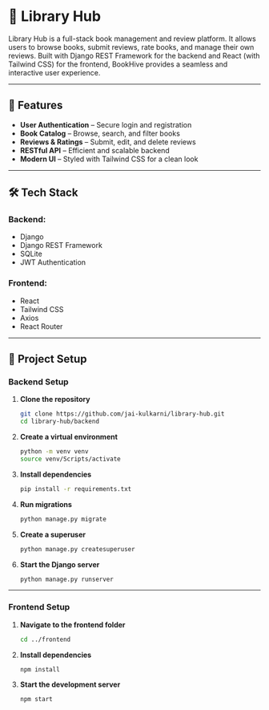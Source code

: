 # 📖 Library Hub

Library Hub is a full-stack book management and review platform. It allows users to browse books, submit reviews, rate books, and manage their own reviews. Built with Django REST Framework for the backend and React (with Tailwind CSS) for the frontend, BookHive provides a seamless and interactive user experience.

---

## 🚀 Features
- **User Authentication** – Secure login and registration
- **Book Catalog** – Browse, search, and filter books
- **Reviews & Ratings** – Submit, edit, and delete reviews
- **RESTful API** – Efficient and scalable backend
- **Modern UI** – Styled with Tailwind CSS for a clean look

---

## 🛠️ Tech Stack
### **Backend:**
- Django
- Django REST Framework
- SQLite
- JWT Authentication

### **Frontend:**
- React
- Tailwind CSS
- Axios
- React Router

---

## 📂 Project Setup

### **Backend Setup**
1. **Clone the repository**
   ```sh
   git clone https://github.com/jai-kulkarni/library-hub.git
   cd library-hub/backend
   ```
2. **Create a virtual environment**
   ```sh
   python -m venv venv
   source venv/Scripts/activate
   ```
3. **Install dependencies**
   ```sh
   pip install -r requirements.txt
   ```
4. **Run migrations**
   ```sh
   python manage.py migrate
   ```
5. **Create a superuser**
   ```sh
   python manage.py createsuperuser
   ```
6. **Start the Django server**
   ```sh
   python manage.py runserver
   ```

---

### **Frontend Setup**
1. **Navigate to the frontend folder**
   ```sh
   cd ../frontend
   ```
2. **Install dependencies**
   ```sh
   npm install
   ```
3. **Start the development server**
   ```sh
   npm start
   ```